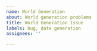 ```yaml
---
name: World Generation
about: World generation problems
title: World Generation Issue
labels: bug, data generation
assignees: ''

---
```



